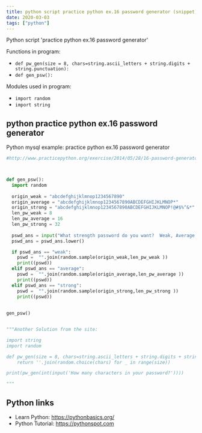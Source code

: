 ```yaml
---
title: python script practice python ex.16 password generator (snippet)
date: 2020-03-03
tags: ["python"]
---
```

Python script 'practice python ex.16 password generator'

Functions in program: 
* `def pw_gen(size = 8, chars=string.ascii_letters + string.digits + string.punctuation):`
* `def gen_psw():`

Modules used in program: 
* `import random`
* `import string`

## python practice python ex.16 password generator

Python mysql example: practice python ex.16 password generator

```python
#http://www.practicepython.org/exercise/2014/05/28/16-password-generator.html



def gen_psw():
  import random
  
  origin_weak = "abcdefghijklmnop1234567890"
  origin_average = "abcdefghijklmnop1234567890ABCDEFGHIJKLMNOP*"
  origin_strong = "abcdefghijklmnop1234567890ABCDEFGHIJKLMNOP!@#$%^&*"
  len_pw_weak = 8 
  len_pw_average = 16 
  len_pw_strong = 32 
  
  pswd_ans = input("What strength password do you want?  Weak, Average or Strong \n")
  pswd_ans = pswd_ans.lower()

  if pswd_ans == "weak":
    pswd =  "".join(random.sample(origin_weak,len_pw_weak ))
    print((pswd))
  elif pswd_ans == "average":
    pswd =  "".join(random.sample(origin_average,len_pw_average ))
    print((pswd))
  elif pswd_ans == "strong":
    pswd =  "".join(random.sample(origin_strong,len_pw_strong ))
    print((pswd))
  
  
gen_psw()


"""Another Solution from the site: 

import string
import random

def pw_gen(size = 8, chars=string.ascii_letters + string.digits + string.punctuation):
	return ''.join(random.choice(chars) for _ in range(size))

print(pw_gen(int(input('How many characters in your password?'))))

"""

```

## Python links

- Learn Python: https://pythonbasics.org/
- Python Tutorial: https://pythonspot.com

